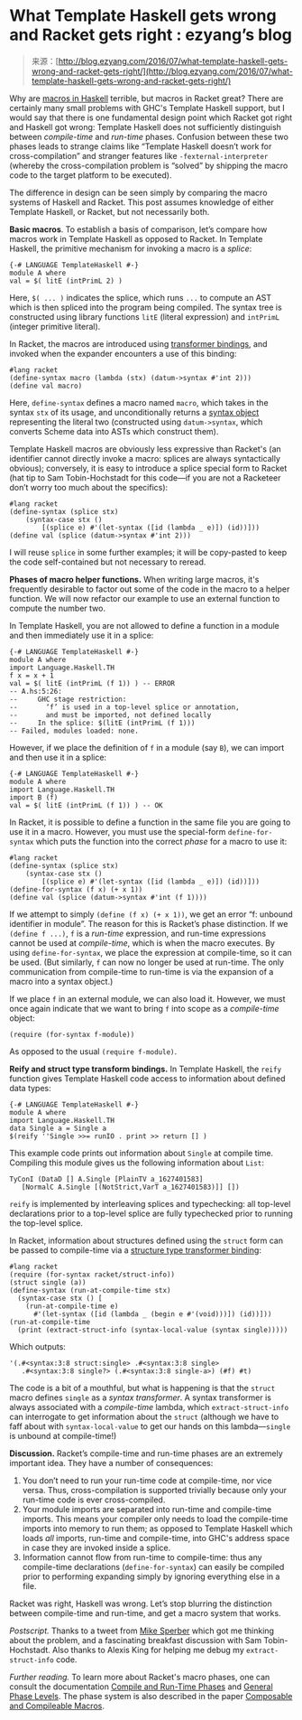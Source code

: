 <!--yml
category: 未分类
date: 2024-07-01 18:17:05
-->

# What Template Haskell gets wrong and Racket gets right : ezyang’s blog

> 来源：[http://blog.ezyang.com/2016/07/what-template-haskell-gets-wrong-and-racket-gets-right/](http://blog.ezyang.com/2016/07/what-template-haskell-gets-wrong-and-racket-gets-right/)

Why are [macros in Haskell](https://stackoverflow.com/questions/10857030/whats-so-bad-about-template-haskell) terrible, but macros in Racket great? There are certainly many small problems with GHC's Template Haskell support, but I would say that there is one fundamental design point which Racket got right and Haskell got wrong: Template Haskell does not sufficiently distinguish between *compile-time* and *run-time* phases. Confusion between these two phases leads to strange claims like “Template Haskell doesn’t work for cross-compilation” and stranger features like `-fexternal-interpreter` (whereby the cross-compilation problem is “solved” by shipping the macro code to the target platform to be executed).

The difference in design can be seen simply by comparing the macro systems of Haskell and Racket. This post assumes knowledge of either Template Haskell, or Racket, but not necessarily both.

**Basic macros**. To establish a basis of comparison, let’s compare how macros work in Template Haskell as opposed to Racket. In Template Haskell, the primitive mechanism for invoking a macro is a *splice*:

```
{-# LANGUAGE TemplateHaskell #-}
module A where
val = $( litE (intPrimL 2) )

```

Here, `$( ... )` indicates the splice, which runs `...` to compute an AST which is then spliced into the program being compiled. The syntax tree is constructed using library functions `litE` (literal expression) and `intPrimL` (integer primitive literal).

In Racket, the macros are introduced using [transformer bindings](https://docs.racket-lang.org/reference/syntax-model.html#%28part._transformer-model%29), and invoked when the expander encounters a use of this binding:

```
#lang racket
(define-syntax macro (lambda (stx) (datum->syntax #'int 2)))
(define val macro)

```

Here, `define-syntax` defines a macro named `macro`, which takes in the syntax `stx` of its usage, and unconditionally returns a [syntax object](https://docs.racket-lang.org/guide/stx-obj.html) representing the literal two (constructed using `datum->syntax`, which converts Scheme data into ASTs which construct them).

Template Haskell macros are obviously less expressive than Racket's (an identifier cannot directly invoke a macro: splices are always syntactically obvious); conversely, it is easy to introduce a splice special form to Racket (hat tip to Sam Tobin-Hochstadt for this code—if you are not a Racketeer don’t worry too much about the specifics):

```
#lang racket
(define-syntax (splice stx)
    (syntax-case stx ()
        [(splice e) #'(let-syntax ([id (lambda _ e)]) (id))]))
(define val (splice (datum->syntax #'int 2)))

```

I will reuse `splice` in some further examples; it will be copy-pasted to keep the code self-contained but not necessary to reread.

**Phases of macro helper functions.** When writing large macros, it's frequently desirable to factor out some of the code in the macro to a helper function. We will now refactor our example to use an external function to compute the number two.

In Template Haskell, you are not allowed to define a function in a module and then immediately use it in a splice:

```
{-# LANGUAGE TemplateHaskell #-}
module A where
import Language.Haskell.TH
f x = x + 1
val = $( litE (intPrimL (f 1)) ) -- ERROR
-- A.hs:5:26:
--     GHC stage restriction:
--       ‘f’ is used in a top-level splice or annotation,
--       and must be imported, not defined locally
--     In the splice: $(litE (intPrimL (f 1)))
-- Failed, modules loaded: none.

```

However, if we place the definition of `f` in a module (say `B`), we can import and then use it in a splice:

```
{-# LANGUAGE TemplateHaskell #-}
module A where
import Language.Haskell.TH
import B (f)
val = $( litE (intPrimL (f 1)) ) -- OK

```

In Racket, it is possible to define a function in the same file you are going to use it in a macro. However, you must use the special-form `define-for-syntax` which puts the function into the correct *phase* for a macro to use it:

```
#lang racket
(define-syntax (splice stx)
    (syntax-case stx ()
        [(splice e) #'(let-syntax ([id (lambda _ e)]) (id))]))
(define-for-syntax (f x) (+ x 1))
(define val (splice (datum->syntax #'int (f 1))))

```

If we attempt to simply `(define (f x) (+ x 1))`, we get an error “f: unbound identifier in module”. The reason for this is Racket’s phase distinction. If we `(define f ...)`, `f` is a *run-time* expression, and run-time expressions cannot be used at *compile-time*, which is when the macro executes. By using `define-for-syntax`, we place the expression at compile-time, so it can be used. (But similarly, `f` can now no longer be used at run-time. The only communication from compile-time to run-time is via the expansion of a macro into a syntax object.)

If we place `f` in an external module, we can also load it. However, we must once again indicate that we want to bring `f` into scope as a *compile-time* object:

```
(require (for-syntax f-module))

```

As opposed to the usual `(require f-module)`.

**Reify and struct type transform bindings.** In Template Haskell, the `reify` function gives Template Haskell code access to information about defined data types:

```
{-# LANGUAGE TemplateHaskell #-}
module A where
import Language.Haskell.TH
data Single a = Single a
$(reify ''Single >>= runIO . print >> return [] )

```

This example code prints out information about `Single` at compile time. Compiling this module gives us the following information about `List`:

```
TyConI (DataD [] A.Single [PlainTV a_1627401583]
   [NormalC A.Single [(NotStrict,VarT a_1627401583)]] [])

```

`reify` is implemented by interleaving splices and typechecking: all top-level declarations prior to a top-level splice are fully typechecked prior to running the top-level splice.

In Racket, information about structures defined using the `struct` form can be passed to compile-time via a [structure type transformer binding](https://docs.racket-lang.org/reference/structinfo.html):

```
#lang racket
(require (for-syntax racket/struct-info))
(struct single (a))
(define-syntax (run-at-compile-time stx)
  (syntax-case stx () [
    (run-at-compile-time e)
      #'(let-syntax ([id (lambda _ (begin e #'(void)))]) (id))]))
(run-at-compile-time
  (print (extract-struct-info (syntax-local-value (syntax single)))))

```

Which outputs:

```
'(.#<syntax:3:8 struct:single> .#<syntax:3:8 single>
   .#<syntax:3:8 single?> (.#<syntax:3:8 single-a>) (#f) #t)

```

The code is a bit of a mouthful, but what is happening is that the `struct` macro defines `single` as a *syntax transformer*. A syntax transformer is always associated with a *compile-time* lambda, which `extract-struct-info` can interrogate to get information about the `struct` (although we have to faff about with `syntax-local-value` to get our hands on this lambda—`single` is unbound at compile-time!)

**Discussion.** Racket’s compile-time and run-time phases are an extremely important idea. They have a number of consequences:

1.  You don’t need to run your run-time code at compile-time, nor vice versa. Thus, cross-compilation is supported trivially because only your run-time code is ever cross-compiled.
2.  Your module imports are separated into run-time and compile-time imports. This means your compiler only needs to load the compile-time imports into memory to run them; as opposed to Template Haskell which loads *all* imports, run-time and compile-time, into GHC's address space in case they are invoked inside a splice.
3.  Information cannot flow from run-time to compile-time: thus any compile-time declarations (`define-for-syntax`) can easily be compiled prior to performing expanding simply by ignoring everything else in a file.

Racket was right, Haskell was wrong. Let’s stop blurring the distinction between compile-time and run-time, and get a macro system that works.

*Postscript.* Thanks to a tweet from [Mike Sperber](https://twitter.com/sperbsen/status/740411982726234112) which got me thinking about the problem, and a fascinating breakfast discussion with Sam Tobin-Hochstadt. Also thanks to Alexis King for helping me debug my `extract-struct-info` code.

*Further reading.* To learn more about Racket's macro phases, one can consult the documentation [Compile and Run-Time Phases](https://docs.racket-lang.org/guide/stx-phases.html) and [General Phase Levels](https://docs.racket-lang.org/guide/phases.html). The phase system is also described in the paper [Composable and Compileable Macros](https://www.cs.utah.edu/plt/publications/macromod.pdf).